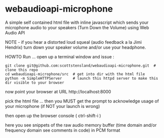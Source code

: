 # webaudioapi-microphone

A simple self contained html file with inline javascript which sends your microphone audio to your speakers (Turn Down the Volume) using Web Audio API

NOTE - if you hear a distorted loud squeal (audio feedback a la Jimi Hendrix) turn down your speaker volume and/or use your headphone.  

HOWTO Run ... open up a terminal window and issue :

```
git clone git@github.com:scottstensland/webaudioapi-microphone.git  # clone this repo 
cd webaudioapi-microphone/src  # get into dir with the html file
python -m SimpleHTTPServer     # launch this httpd server to make this dir visible to your browser
```

now point your browser at URL  http://localhost:8000

pick the html file ... then you MUST get the prompt to acknowledge usage of your microphone (if NOT your launch is wrong)

then open up the browser console ( ctrl-shift-i )

here you see snippets of the raw audio memory buffer (time domain and/or frequency domain see comments in code) in PCM format


